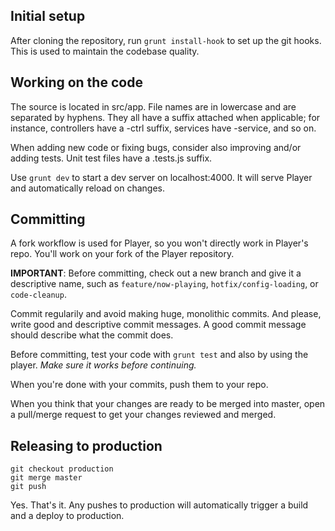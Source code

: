 ## Initial setup

After cloning the repository, run `grunt install-hook` to set up the
git hooks. This is used to maintain the codebase quality.

## Working on the code

The source is located in src/app. File names are in lowercase and
are separated by hyphens. They all have a suffix attached when applicable;
for instance, controllers have a -ctrl suffix, services have -service, and so on.

When adding new code or fixing bugs, consider also improving and/or adding tests.
Unit test files have a .tests.js suffix.

Use `grunt dev` to start a dev server on localhost:4000.
It will serve Player and automatically reload on changes.

## Committing

A fork workflow is used for Player, so you won't directly work in Player's repo.
You'll work on your fork of the Player repository.

**IMPORTANT**: Before committing, check out a new branch and give it a descriptive name,
such as `feature/now-playing`, `hotfix/config-loading`, or `code-cleanup`.

Commit regularily and avoid making huge, monolithic commits. And please,
write good and descriptive commit messages.
A good commit message should describe what the commit does.

Before committing, test your code with `grunt test` and also by using the player.
*Make sure it works before continuing.*

When you're done with your commits, push them to your repo.

When you think that your changes are ready to be merged into master,
open a pull/merge request to get your changes reviewed and merged.

## Releasing to production

```
git checkout production
git merge master
git push
```

Yes. That's it. Any pushes to production will automatically trigger
a build and a deploy to production.
